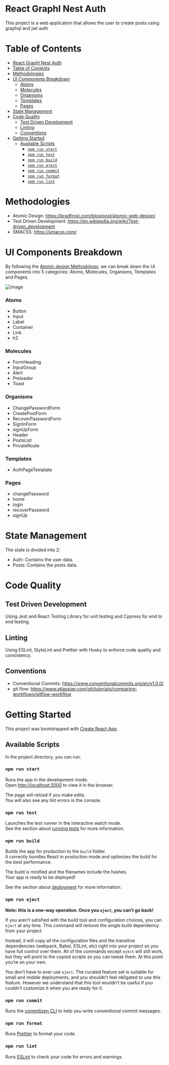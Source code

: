 # React Graphl Nest Auth

This project is a web application that allows the user to create posts using graphql and jwt auth

# Table of Contents

- [React Graphl Nest Auth](#react-graphl-nest-auth)
- [Table of Contents](#table-of-contents)
- [Methodologies](#methodologies)
- [UI Components Breakdown](#ui-components-breakdown)
    - [Atoms](#atoms)
    - [Molecules](#molecules)
    - [Organisms](#organisms)
    - [Templates](#templates)
    - [Pages](#pages)
- [State Management](#state-management)
- [Code Quality](#code-quality)
  - [Test Driven Development](#test-driven-development)
  - [Linting](#linting)
  - [Conventions](#conventions)
- [Getting Started](#getting-started)
  - [Available Scripts](#available-scripts)
    - [`npm run start`](#npm-run-start)
    - [`npm run test`](#npm-run-test)
    - [`npm run build`](#npm-run-build)
    - [`npm run eject`](#npm-run-eject)
    - [`npm run commit`](#npm-run-commit)
    - [`npm run format`](#npm-run-format)
    - [`npm run lint`](#npm-run-lint)
  
# Methodologies

- Atomic Design: https://bradfrost.com/blog/post/atomic-web-design/
- Test Driven Development: https://en.wikipedia.org/wiki/Test-driven_development
- SMACSS: https://smacss.com/

# UI Components Breakdown
By following the [Atomic design Methodology]( https://bradfrost.com/blog/post/atomic-web-design/), we can break down the UI components into 5 categories: Atoms, Molecules, Organisms, Templates and Pages.

![image](./docs/ui-components.drawio.svg)
### Atoms
- Button
- Input
- Label
- Container
- Link
- h2
  
### Molecules
- FormHeading
- InputGroup
- Alert
- Preloader
- Toast
  
### Organisms
- ChangePasswordForm
- CreatePostForm
- RecoverPasswordForm
- SignInForm
- signUpForm
- Header
- PostsList
- PrivateRoute


### Templates
- AuthPageTemplate
  
### Pages
- changePassword
- home
- login
- recoverPassword
- signUp


# State Management

The state is divided into 2:
- Auth: Contains the user data.
- Posts: Contains the posts data.


# Code Quality


## Test Driven Development

Using Jest and React Testing Library for unit testing and Cypress for end to end testing.

## Linting

Using ESLint, StyleLint and Prettier with Husky to enforce code quality and consistency.


## Conventions

- Conventional Commits: https://www.conventionalcommits.org/en/v1.0.0/
- git flow: https://www.atlassian.com/git/tutorials/comparing-workflows/gitflow-workflow


# Getting Started 

This project was bootstrapped with [Create React App](https://github.com/facebook/create-react-app).

## Available Scripts

In the project directory, you can run:

### `npm run start`

Runs the app in the development mode.\
Open [http://localhost:3000](http://localhost:3000) to view it in the browser.

The page will reload if you make edits.\
You will also see any lint errors in the console.

### `npm run test`

Launches the test runner in the interactive watch mode.\
See the section about [running tests](https://facebook.github.io/create-react-app/docs/running-tests) for more information.

### `npm run build`

Builds the app for production to the `build` folder.\
It correctly bundles React in production mode and optimizes the build for the best performance.

The build is minified and the filenames include the hashes.\
Your app is ready to be deployed!

See the section about [deployment](https://facebook.github.io/create-react-app/docs/deployment) for more information.

### `npm run eject`

**Note: this is a one-way operation. Once you `eject`, you can’t go back!**

If you aren’t satisfied with the build tool and configuration choices, you can `eject` at any time. This command will remove the single build dependency from your project.

Instead, it will copy all the configuration files and the transitive dependencies (webpack, Babel, ESLint, etc) right into your project so you have full control over them. All of the commands except `eject` will still work, but they will point to the copied scripts so you can tweak them. At this point you’re on your own.

You don’t have to ever use `eject`. The curated feature set is suitable for small and middle deployments, and you shouldn’t feel obligated to use this feature. However we understand that this tool wouldn’t be useful if you couldn’t customize it when you are ready for it.

### `npm run commit`

Runs the [commitizen CLI](https://github.com/commitizen/cz-cli) to help you write conventional commit messages.

### `npm run format`

Runs [Prettier](https://prettier.io/) to format your code.

### `npm run lint`

Runs [ESLint](https://eslint.org/) to check your code for errors and warnings.
